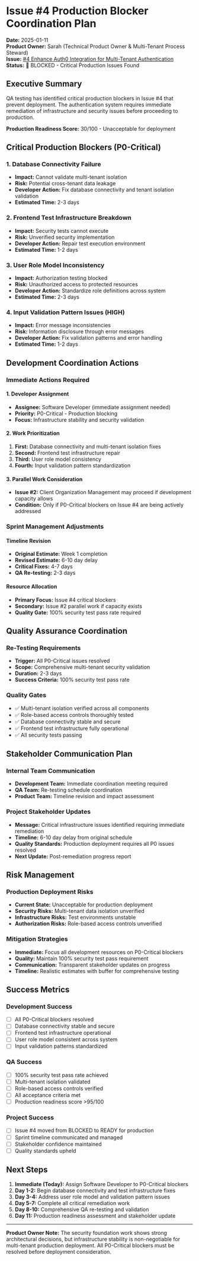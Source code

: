 # Issue #4 Production Blocker Coordination Plan

**Date:** 2025-01-11  
**Product Owner:** Sarah (Technical Product Owner & Multi-Tenant Process Steward)  
**Issue:** [#4 Enhance Auth0 Integration for Multi-Tenant Authentication](https://github.com/zebra-devops/marketedge-frontend/issues/4)  
**Status:** 🔴 BLOCKED - Critical Production Issues Found  

## Executive Summary

QA testing has identified critical production blockers in Issue #4 that prevent deployment. The authentication system requires immediate remediation of infrastructure and security issues before proceeding to production.

**Production Readiness Score:** 30/100 - Unacceptable for deployment

## Critical Production Blockers (P0-Critical)

### 1. Database Connectivity Failure
- **Impact:** Cannot validate multi-tenant isolation
- **Risk:** Potential cross-tenant data leakage
- **Developer Action:** Fix database connectivity and tenant isolation validation
- **Estimated Time:** 2-3 days

### 2. Frontend Test Infrastructure Breakdown
- **Impact:** Security tests cannot execute
- **Risk:** Unverified security implementation
- **Developer Action:** Repair test execution environment
- **Estimated Time:** 1-2 days

### 3. User Role Model Inconsistency
- **Impact:** Authorization testing blocked
- **Risk:** Unauthorized access to protected resources
- **Developer Action:** Standardize role definitions across system
- **Estimated Time:** 2-3 days

### 4. Input Validation Pattern Issues (HIGH)
- **Impact:** Error message inconsistencies
- **Risk:** Information disclosure through error messages
- **Developer Action:** Fix validation patterns and error handling
- **Estimated Time:** 1-2 days

## Development Coordination Actions

### Immediate Actions Required

#### 1. Developer Assignment
- **Assignee:** Software Developer (immediate assignment needed)
- **Priority:** P0-Critical - Production blocking
- **Focus:** Infrastructure stability and security validation

#### 2. Work Prioritization
1. **First:** Database connectivity and multi-tenant isolation fixes
2. **Second:** Frontend test infrastructure repair
3. **Third:** User role model consistency
4. **Fourth:** Input validation pattern standardization

#### 3. Parallel Work Consideration
- **Issue #2:** Client Organization Management may proceed if development capacity allows
- **Condition:** Only if P0-Critical blockers on Issue #4 are being actively addressed

### Sprint Management Adjustments

#### Timeline Revision
- **Original Estimate:** Week 1 completion
- **Revised Estimate:** 6-10 day delay
- **Critical Fixes:** 4-7 days
- **QA Re-testing:** 2-3 days

#### Resource Allocation
- **Primary Focus:** Issue #4 critical blockers
- **Secondary:** Issue #2 parallel work if capacity exists
- **Quality Gate:** 100% security test pass rate required

## Quality Assurance Coordination

### Re-Testing Requirements
- **Trigger:** All P0-Critical issues resolved
- **Scope:** Comprehensive multi-tenant security validation
- **Duration:** 2-3 days
- **Success Criteria:** 100% security test pass rate

### Quality Gates
- ✅ Multi-tenant isolation verified across all components
- ✅ Role-based access controls thoroughly tested
- ✅ Database connectivity stable and secure
- ✅ Frontend test infrastructure fully operational
- ✅ All security tests passing

## Stakeholder Communication Plan

### Internal Team Communication
- **Development Team:** Immediate coordination meeting required
- **QA Team:** Re-testing schedule coordination
- **Product Team:** Timeline revision and impact assessment

### Project Stakeholder Updates
- **Message:** Critical infrastructure issues identified requiring immediate remediation
- **Timeline:** 6-10 day delay from original schedule
- **Quality Standards:** Production deployment requires all P0 issues resolved
- **Next Update:** Post-remediation progress report

## Risk Management

### Production Deployment Risks
- **Current State:** Unacceptable for production deployment
- **Security Risks:** Multi-tenant data isolation unverified
- **Infrastructure Risks:** Test environments unstable
- **Authorization Risks:** Role-based access controls unverified

### Mitigation Strategies
- **Immediate:** Focus all development resources on P0-Critical blockers
- **Quality:** Maintain 100% security test pass requirement
- **Communication:** Transparent stakeholder updates on progress
- **Timeline:** Realistic estimates with buffer for comprehensive testing

## Success Metrics

### Development Success
- [ ] All P0-Critical blockers resolved
- [ ] Database connectivity stable and secure
- [ ] Frontend test infrastructure operational
- [ ] User role model consistent across system
- [ ] Input validation patterns standardized

### QA Success  
- [ ] 100% security test pass rate achieved
- [ ] Multi-tenant isolation validated
- [ ] Role-based access controls verified
- [ ] All acceptance criteria met
- [ ] Production readiness score >95/100

### Project Success
- [ ] Issue #4 moved from BLOCKED to READY for production
- [ ] Sprint timeline communicated and managed
- [ ] Stakeholder confidence maintained
- [ ] Quality standards upheld

## Next Steps

1. **Immediate (Today):** Assign Software Developer to P0-Critical blockers
2. **Day 1-2:** Begin database connectivity and test infrastructure fixes
3. **Day 3-4:** Address user role model and validation pattern issues
4. **Day 5-7:** Complete all critical remediation work
5. **Day 8-10:** Comprehensive QA re-testing and validation
6. **Day 11:** Production readiness assessment and stakeholder update

---
**Product Owner Note:** The security foundation work shows strong architectural decisions, but infrastructure stability is non-negotiable for multi-tenant production deployment. All P0-Critical blockers must be resolved before deployment consideration.